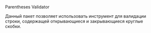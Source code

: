 Parentheses Validator

Данный пакет позволяет использовать инструмент для валидации строки,
содержащей открывающиеся и закрывающиеся круглые скобки.